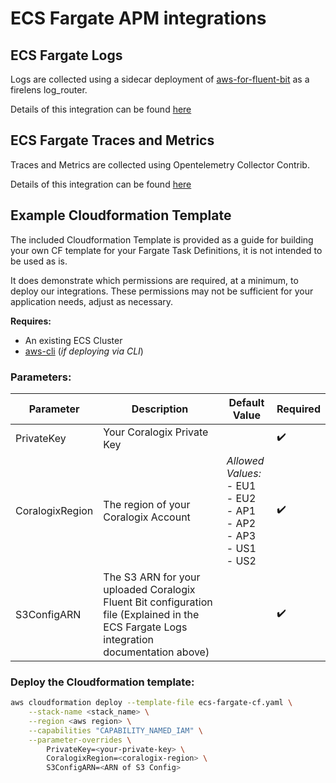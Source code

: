 # ECS Fargate APM integrations

## ECS Fargate Logs
Logs are collected using a sidecar deployment of [aws-for-fluent-bit](https://github.com/aws/aws-for-fluent-bit) as a firelens log_router.

Details of this integration can be found [here](https://github.com/coralogix/telemetry-shippers/tree/master/logs/fluent-bit/ecs-fargate)

## ECS Fargate Traces and Metrics
Traces and Metrics are collected using Opentelemetry Collector Contrib.

Details of this integration can be found [here](https://github.com/coralogix/telemetry-shippers/blob/master/otel-ecs-fargate/README.md)

## Example Cloudformation Template

The included Cloudformation Template is provided as a guide for building your own CF template for your Fargate Task Definitions, it is not intended to be used as is.

It does demonstrate which permissions are required, at a minimum, to deploy our integrations. These permissions may not be sufficient for your application needs, adjust as necessary.

**Requires:**

- An existing ECS Cluster
- [aws-cli]() (*if deploying via CLI*)

### Parameters:

| Parameter       | Description                                                                                                                                                                                                                          | Default Value                                                                | Required           |
|-----------------|--------------------------------------------------------------------------------------------------------------------------------------------------------------------------------------------------------------------------------------|------------------------------------------------------------------------------|--------------------|
| PrivateKey      | Your Coralogix Private Key                                                                                                                                                                                                           |                                                                              | :heavy_check_mark: |
| CoralogixRegion | The region of your Coralogix Account                                                                                                                                                                                                 | *Allowed Values:*<br>- EU1<br>- EU2<br>- AP1<br>- AP2<br>- AP3<br>- US1<br>- US2 | :heavy_check_mark: |
| S3ConfigARN      | The S3 ARN for your uploaded Coralogix Fluent Bit configuration file (Explained in the ECS Fargate Logs integration documentation above)                                                                                                                                                                                                           |                                                                              | :heavy_check_mark: |


### Deploy the Cloudformation template:

```sh
aws cloudformation deploy --template-file ecs-fargate-cf.yaml \
    --stack-name <stack_name> \
    --region <aws region> \
    --capabilities "CAPABILITY_NAMED_IAM" \
    --parameter-overrides \
        PrivateKey=<your-private-key> \
        CoralogixRegion=<coralogix-region> \
        S3ConfigARN=<ARN of S3 Config>
```
